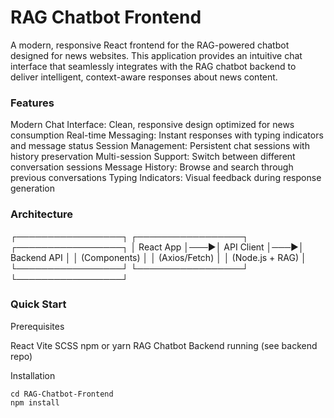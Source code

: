 
# RAG Chatbot Frontend
A modern, responsive React frontend for the RAG-powered chatbot designed for news websites. This application provides an intuitive chat interface that seamlessly integrates with the RAG chatbot backend to deliver intelligent, context-aware responses about news content.
### Features

Modern Chat Interface: Clean, responsive design optimized for news consumption
Real-time Messaging: Instant responses with typing indicators and message status
Session Management: Persistent chat sessions with history preservation
Multi-session Support: Switch between different conversation sessions
Message History: Browse and search through previous conversations
Typing Indicators: Visual feedback during response generation

### Architecture
┌─────────────────┐    ┌─────────────────┐    ┌─────────────────┐
│   React App     │───▶│   API Client    │───▶│  Backend API    │
│  (Components)   │    │  (Axios/Fetch)  │    │ (Node.js + RAG) │
└─────────────────┘    └─────────────────┘    └─────────────────┘
   
### Quick Start
Prerequisites

React Vite SCSS
npm or yarn
RAG Chatbot Backend running (see backend repo)

Installation
```git clone https://github.com/Aeshna0204/RAG-Chatbot-Frontend.git
cd RAG-Chatbot-Frontend
npm install
```
